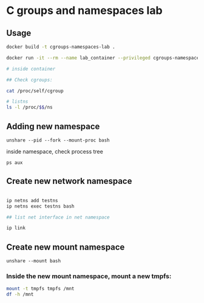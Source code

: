 # C groups and namespaces lab

## Usage

```bash
docker build -t cgroups-namespaces-lab .

docker run -it --rm --name lab_container --privileged cgroups-namespaces-lab

# inside container

## Check cgroups:

cat /proc/self/cgroup

# listns
ls -l /proc/$$/ns
```


## Adding new namespace

`unshare --pid --fork --mount-proc bash`

inside namespace, check process tree

`ps aux`


## Create new network namespace

```bash

ip netns add testns
ip netns exec testns bash

## list net interface in net namespace

ip link

```


## Create new mount namespace

`unshare --mount bash`

### Inside the new mount namespace, mount a new tmpfs:

```bash
mount -t tmpfs tmpfs /mnt
df -h /mnt

```



